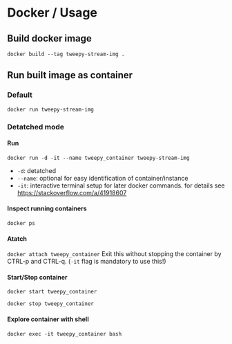 # Docker / Usage

## Build docker image
`docker build --tag tweepy-stream-img .`

## Run built image as container
### Default
`docker run tweepy-stream-img`

### Detatched mode
#### Run 
`docker run -d -it --name tweepy_container tweepy-stream-img`
* `-d`: detatched
* `--name`: optional for easy identification of container/instance
* `-it`: interactive terminal setup for later docker commands. for details see https://stackoverflow.com/a/41918607

#### Inspect running containers
`docker ps`

#### Atatch
`docker attach tweepy_container`
Exit this without stopping the container by CTRL-p and CTRL-q. (`-it` flag is mandatory to use this!)

#### Start/Stop container
`docker start tweepy_container`

`docker stop tweepy_container`

#### Explore container with shell
`docker exec -it tweepy_container bash`
